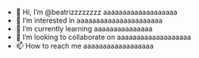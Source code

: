 - 👋 Hi, I’m @beatrizzzzzzzz aaaaaaaaaaaaaaaaaaa
- 👀 I’m interested in aaaaaaaaaaaaaaaaaaaaaa
- 🌱 I’m currently learning aaaaaaaaaaaaaaa
- 💞️ I’m looking to collaborate on aaaaaaaaaaaaaaaaaaa
- 📫 How to reach me aaaaaaaaaaaaaaaaaa

<!---
beatrizzzzzzzz/beatrizzzzzzzz is a ✨ special ✨ repository because its `README.md` (this file) appears on your GitHub profile.
You can click the Preview link to take a look at your changes.
--->
